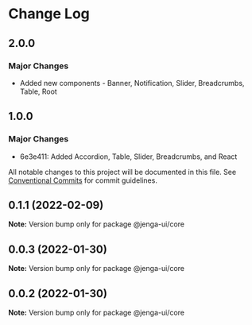 # Change Log

## 2.0.0

### Major Changes

- Added new components - Banner, Notification, Slider, Breadcrumbs, Table, Root

## 1.0.0

### Major Changes

- 6e3e411: Added Accordion, Table, Slider, Breadcrumbs, and React

All notable changes to this project will be documented in this file.
See [Conventional Commits](https://conventionalcommits.org) for commit guidelines.

## 0.1.1 (2022-02-09)

**Note:** Version bump only for package @jenga-ui/core

## 0.0.3 (2022-01-30)

**Note:** Version bump only for package @jenga-ui/core

## 0.0.2 (2022-01-30)

**Note:** Version bump only for package @jenga-ui/core
